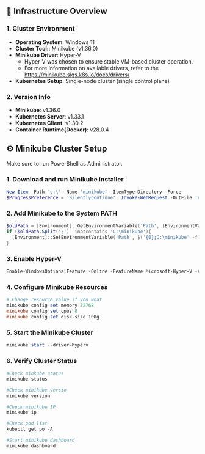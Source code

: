 ## 🧾 Infrastructure Overview

### 1. Cluster Environment
- **Operating System**: Windows 11
- **Cluster Tool:**: Minikube (v1.36.0)
- **Minikube Driver**: Hyper-V
  - Hyper-V was chosen to ensure stable VM-based cluster operation.
  - For more information on available drivers, refer to the https://minikube.sigs.k8s.io/docs/drivers/
- **Kubernetes Setup**: Single-node cluster (single control plane)


### 2. Version Info
- **Minikube**: v1.36.0
- **Kubernetes Server**: v1.33.1
- **Kubernetes Client**: v1.30.2
- **Container Runtime(Docker)**: v28.0.4


## ⚙️ Minikube Cluster Setup
Make sure to run PowerShell as Administrator.

### 1. Download and run Minikube installer 
```powershell
New-Item -Path 'c:\' -Name 'minikube' -ItemType Directory -Force
$ProgressPreference = 'SilentlyContinue'; Invoke-WebRequest -OutFile 'c:\minikube\minikube.exe' -Uri 'https://github.com/kubernetes/minikube/releases/latest/download/minikube-windows-amd64.exe' -UseBasicParsing
```

### 2. Add Minikube to the System PATH
```powershell
$oldPath = [Environment]::GetEnvironmentVariable('Path', [EnvironmentVariableTarget]::Machine)
if ($oldPath.Split(';') -inotcontains 'C:\minikube'){
  [Environment]::SetEnvironmentVariable('Path', $('{0};C:\minikube' -f $oldPath), [EnvironmentVariableTarget]::Machine)
}
```

### 3. Enable Hyper-V
```powershell
Enable-WindowsOptionalFeature -Online -FeatureName Microsoft-Hyper-V -All
```

### 4. Configure Minikube Resources
```powershell
# Change resource value if you wnat 
minikube config set memory 32768
minikube config set cpus 8
minikube config set disk-size 100g
```

### 5. Start the Minikube Cluster
```powershell
minikube start --driver=hyperv
```

### 6. Verify Cluster Status
```powershell
#Check minkube status
minikube status

#Check minikube versio
minikube version

#Check minikube IP
minikube ip

#Check pod list
kubectl get po -A

#Start minikube dashboard
minikube dashboard
```